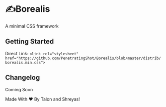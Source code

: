 # ✍️Borealis
A minimal CSS framework

## Getting Started
Direct Link: `<link rel="stylesheet" href="https://github.com/PenetratingShot/Borealis/blob/master/distrib/borealis.min.css">`

## Changelog
Coming Soon

Made With ❤️ By Talon and Shreyas!
